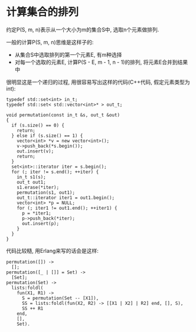
计算集合的排列
=================================================

约定P(S, m, n)表示从一个大小为m的集合S中, 选取n个元素做排列.

一般的计算P(S, m, n)思维是这样子的:

* 从集合S中选取排列的第一个元素E, 有m种选择
* 对每一个选取的元素E, 计算P(S - E, m - 1, n - 1)的排列, 将元素E合并到结果中

很明显这是一个递归的过程, 用很容易写出这样的代码(C++代码, 假定元素类型为int):

    typedef std::set<int> in_t;
    typedef std::set< std::vector<int>* > out_t;

    void permutation(const in_t &s, out_t &out)
    {
      if (s.size() == 0) {
        return;
      } else if (s.size() == 1) {
        vector<int> *v = new vector<int>();
        v->push_back(*s.begin());
        out.insert(v);
        return;
      }
      set<int>::iterator iter = s.begin();
      for (; iter != s.end(); ++iter) {
        in_t s1(s);
        out_t out1;
        s1.erase(*iter);
        permutation(s1, out1);
        out_t::iterator iter1 = out1.begin();
        vector<int> *p = NULL;
        for (; iter1 != out1.end(); ++iter1) {
          p = *iter1;
          p->push_back(*iter);
          out.insert(p);
        }
      }
    }

代码比较糙, 用Erlang来写的话会是这样:

    permutation([]) ->
      [];
    permutation([_ | []] = Set) ->
      [Set];
    permutation(Set) ->
      lists:foldl(
        fun(X1, R1) ->
          S = permutation(Set -- [X1]),
          SS = lists:foldl(fun(X2, R2) -> [[X1 | X2] | R2] end, [], S),
          SS ++ R1
        end,
        [],
        Set).





